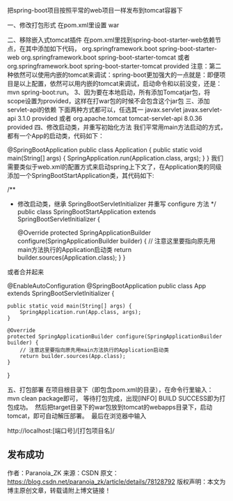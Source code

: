 把spring-boot项目按照平常的web项目一样发布到tomcat容器下

一、修改打包形式
在pom.xml里设置 <packaging>war</packaging>

二、移除嵌入式tomcat插件
在pom.xml里找到spring-boot-starter-web依赖节点，在其中添加如下代码，
<dependency>
    <groupId>org.springframework.boot</groupId>
    <artifactId>spring-boot-starter-web</artifactId>
    <!-- 移除嵌入式tomcat插件 -->
    <exclusions>
        <exclusion>
            <groupId>org.springframework.boot</groupId>
            <artifactId>spring-boot-starter-tomcat</artifactId>
        </exclusion>
    </exclusions>
</dependency>
或者
<dependency>
        <groupId>org.springframework.boot</groupId>
        <artifactId>spring-boot-starter-tomcat</artifactId>
        <scope>provided</scope>
</dependency>
注意：第二种依然可以使用内嵌的tomcat来调试：spring-boot更加强大的一点就是：即便项目是以上配置，依然可以用内嵌的tomcat来调试，启动命令和以前没变，还是：mvn spring-boot:run。
3、因为要在本地启动，所有添加Tomcatjar包，将scope设置为provided，这样在打war包的时候不会包含这个jar包
三、添加servlet-api的依赖
下面两种方式都可以，任选其一
<dependency>
    <groupId>javax.servlet</groupId>
    <artifactId>javax.servlet-api</artifactId>
    <version>3.1.0</version>
    <scope>provided</scope>
</dependency>
或者
<dependency>
    <groupId>org.apache.tomcat</groupId>
    <artifactId>tomcat-servlet-api</artifactId>
    <version>8.0.36</version>
    <scope>provided</scope>
</dependency>
四、修改启动类，并重写初始化方法
我们平常用main方法启动的方式，都有一个App的启动类，代码如下：

@SpringBootApplication
public class Application {
    public static void main(String[] args) {
        SpringApplication.run(Application.class, args);
    }
}
我们需要类似于web.xml的配置方式来启动spring上下文了，在Application类的同级添加一个SpringBootStartApplication类，其代码如下:

/**
 * 修改启动类，继承 SpringBootServletInitializer 并重写 configure 方法
 */
public class SpringBootStartApplication extends SpringBootServletInitializer {
 
    @Override
    protected SpringApplicationBuilder configure(SpringApplicationBuilder builder) {
        // 注意这里要指向原先用main方法执行的Application启动类
        return builder.sources(Application.class);
    }
}

或者合并起来

@EnableAutoConfiguration
@SpringBootApplication
public class App extends SpringBootServletInitializer {

    public static void main(String[] args) {
        SpringApplication.run(App.class, args);
    }

    @Override
    protected SpringApplicationBuilder configure(SpringApplicationBuilder builder) {
        // 注意这里要指向原先用main方法执行的Application启动类
        return builder.sources(App.class);
    }

}

五、打包部署
在项目根目录下（即包含pom.xml的目录），在命令行里输入： 
mvn clean package即可， 等待打包完成，出现[INFO] BUILD SUCCESS即为打包成功。 
然后把target目录下的war包放到tomcat的webapps目录下，启动tomcat，即可自动解压部署。 
最后在浏览器中输入

http://localhost:[端口号]/[打包项目名]/

发布成功
--------------------- 
作者：Paranoia_ZK 
来源：CSDN 
原文：https://blog.csdn.net/paranoia_zk/article/details/78128792 
版权声明：本文为博主原创文章，转载请附上博文链接！
